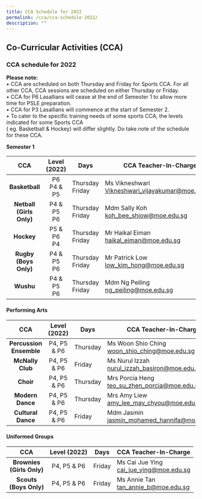 ```yaml
---
title: CCA Schedule for 2022
permalink: /cca/cca-schedule-2022/
description: ""
---
```

## Co-Curricular Activities (CCA)

### CCA schedule for 2022

**Please note:** <br>
• CCA are scheduled on both Thursday and Friday for Sports CCA. For all other CCA, CCA sessions are scheduled on either Thursday or Friday. <br>
• CCA for P6 Lasallians will cease at the end of Semester 1 to allow more time for PSLE preparation. <br>
• CCA for P3 Lasallians will commence at the start of Semester 2. <br>
• To cater to the specific training needs of some sports CCA, the levels indicated for some Sports CCA <br>
( eg. Basketball & Hockey) will differ slightly. Do take note of the schedule for these CCA.

**Semester 1**

| **CCA** | **Level (2022)** | **Days** | **CCA Teacher-In-Charge** |
|:---:|:---:|---|---|
| **Basketball** | P6<br>P4 & P5 | Thursday<br>Friday | Ms Vikneshwari<br>[Vikneshwari_vijayakumar@moe.edu.sg](mailto:Vikneshwari_vijayakumar@moe.edu.sg) |
| **Netball**<br>**(Girls Only)** | P4 & P5<br>P6 | Thursday<br>Friday | Mdm Sally Koh<br>[koh_bee_shiow@moe.edu.sg](mailto:koh_bee_shiow@moe.edu.sg) |
| **Hockey** | P5 & P6<br>P4 | Thursday<br>Friday | Mr Haikal Eiman<br>[haikal_eiman@moe.edu.sg](mailto:haikal_eiman@moe.edu.sg) |
| **Rugby**<br>**(Boys Only)** | P4 & P5<br>P6 | Thursday<br>Friday | Mr Patrick Low<br>[low_kim_hong@moe.edu.sg](mailto:low_kim_hong@moe.edu.sg) |
| **Wushu** | P4 & P5<br>P6 | Thursday<br>Friday | Mdm Ng Peiling<br>[ng_peiling@moe.edu.sg](mailto:ng_peiling@moe.edu.sg) |

#### Performing Arts

| **CCA** | **Level (2022)** | **Days** | **CCA Teacher-In-Charge** |
|:---:|:---:|---|---|
| **Percussion Ensemble** | P4, P5 & P6 | Thursday | Ms Woon Shio Ching<br>[woon_shio_ching@moe.edu.sg](mailto:woon_shio_ching@moe.edu.sg) |
| **McNally Club** | P4, P5 & P6 | Friday | Ms Nurul Izzah<br>[nurul_izzah_basiron@moe.edu.sg](mailto:nurul_izzah_basiron@moe.edu.sg) |
| **Choir** | P4, P5 & P6 | Thursday | Mrs Porcia Heng<br>[teo_su_zhen_porcia@moe.edu.sg](mailto:teo_su_zhen_porcia@moe.edu.sg) |
| **Modern Dance** | P4, P5 & P6 | Thursday | Mrs Amy Liew<br>[amy_lee_may_chyou@moe.edu.sg](mailto:amy_lee_may_chyou@moe.edu.sg) |
| **Cultural Dance** | P4, P5 & P6 | Friday | Mdm Jasmin<br>[jasmin_mohamed_hannifa@moe.edu.sg](mailto:jasmin_mohamed_hannifa@moe.edu.sg) |

#### Uniformed Groups

| **CCA** | **Level (2022)** | **Days** | **CCA Teacher-In-Charge** |
|:---:|:---:|---|---|
| **Brownies**<br>**(Girls Only)** | P4, P5 & P6 | Friday | Ms Cai Jue Ying<br>[cai_jue_ying@moe.edu.sg](mailto:cai_jue_ying@moe.edu.sg) |
| **Scouts**<br>**(Boys Only)** | P4, P5 & P6 | Friday | Ms Annie Tan<br>[tan_annie_b@moe.edu.sg](mailto:tan_annie_b@moe.edu.sg) |